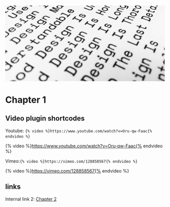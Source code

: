 ![Image of Rams' 10 principles of good design](/assets/image.jpg)

# Chapter 1

## Video plugin shortcodes

Youtube: `{% video %}https://www.youtube.com/watch?v=Oru-qw-Faac{% endvideo %}`

{% video %}https://www.youtube.com/watch?v=Oru-qw-Faac{% endvideo %}

Vimeo:`{% video %}https://vimeo.com/128858567{% endvideo %}`

{% video %}https://vimeo.com/128858567{% endvideo %}



## links

Internal link 2: [Chapter 2](/pages/chapter-2.md)